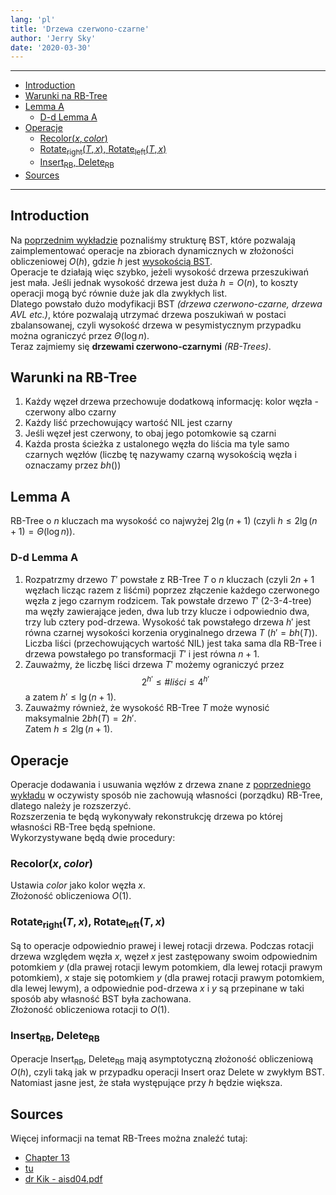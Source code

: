 ```yaml
---
lang: 'pl'
title: 'Drzewa czerwono-czarne'
author: 'Jerry Sky'
date: '2020-03-30'
---
```


---

- [Introduction](#introduction)
- [Warunki na RB-Tree](#warunki-na-rb-tree)
- [Lemma A](#lemma-a)
    - [D-d Lemma A](#d-d-lemma-a)
- [Operacje](#operacje)
    - [$\mathrm{Recolor}(x, color)$](#mathrmrecolorx-color)
    - [$\mathrm{Rotate_{right}}(T,x)$, $\mathrm{Rotate_{left}}(T,x)$](#mathrmrotate_righttx-mathrmrotate_lefttx)
    - [$\mathrm{Insert_{RB}}$, $\mathrm{Delete_{RB}}$](#mathrminsert_rb-mathrmdelete_rb)
- [Sources](#sources)

---

## Introduction
Na [poprzednim wykładzie](../2020-03-25/binary-search-tree.md) poznaliśmy strukturę BST, które pozwalają zaimplementować operacje na zbiorach dynamicznych w złożoności obliczeniowej $O(h)$, gdzie $h$ jest [wysokością BST](../2020-03-25/binary-search-tree.md#wysokość-bst).\
Operacje te działają więc szybko, jeżeli wysokość drzewa przeszukiwań jest mała. Jeśli jednak wysokość drzewa jest duża $h = O(n)$, to koszty operacji mogą być równie duże jak dla zwykłych list.\
Dlatego powstało dużo modyfikacji BST *(drzewa czerwono-czarne, drzewa AVL etc.)*, które pozwalają utrzymać drzewa poszukiwań w postaci zbalansowanej, czyli wysokość drzewa w pesymistycznym przypadku można ograniczyć przez $\Theta(\log n)$.\
Teraz zajmiemy się **drzewami czerwono-czarnymi** *(RB-Trees)*.

## Warunki na RB-Tree
1. Każdy węzeł drzewa przechowuje dodatkową informację: kolor węzła - czerwony albo czarny
2. Każdy liść przechowujący wartość $\mathrm{NIL}$ jest czarny
3. Jeśli węzeł jest czerwony, to obaj jego potomkowie są czarni
4. Każda prosta ścieżka z ustalonego węzła do liścia ma tyle samo czarnych węzłów (liczbę tę nazywamy czarną wysokością węzła i oznaczamy przez $bh()$)

## Lemma A
RB-Tree o $n$ kluczach ma wysokość co najwyżej $2\lg(n+1)$ (czyli $h \le 2\lg(n+1) = \Theta(\log n)$).

### D-d Lemma A

1. Rozpatrzmy drzewo $T'$ powstałe z RB-Tree $T$ o $n$ kluczach (czyli $2n+1$ węzłach licząc razem z liśćmi) poprzez złączenie każdego czerwonego węzła z jego czarnym rodzicem. Tak powstałe drzewo $T'$ (2-3-4-tree) ma węzły zawierające jeden, dwa lub trzy klucze i odpowiednio dwa, trzy lub cztery pod-drzewa. Wysokość tak powstałego drzewa $h'$ jest równa czarnej wysokości korzenia oryginalnego drzewa $T$ $(h' = bh(T))$.\
Liczba liści (przechowujących wartość $\mathrm{NIL}$) jest taka sama dla RB-Tree i drzewa powstałego po transformacji $T'$ i jest równa $n+1$.
2. Zauważmy, że liczbę liści drzewa $T'$ możemy ograniczyć przez
    $$
    2^{h'} \le \#liści \le 4^{h'}
    $$
    a zatem $h' \le \lg(n+1)$.
3. Zauważmy również, że wysokość RB-Tree $T$ może wynosić maksymalnie $2bh(T) = 2h'$.\
Zatem $h \le 2\lg(n+1)$.

## Operacje

Operacje dodawania i usuwania węzłów z drzewa znane z [poprzedniego wykładu](../2020-03-25/binary-search-tree.md) w oczywisty sposób nie zachowują własności (porządku) RB-Tree, dlatego należy je rozszerzyć.\
Rozszerzenia te będą wykonywały rekonstrukcję drzewa po której własności RB-Tree będą spełnione.\
Wykorzystywane będą dwie procedury:

### $\mathrm{Recolor}(x, color)$
Ustawia $color$ jako kolor węzła $x$.\
Złożoność obliczeniowa $O(1)$.

### $\mathrm{Rotate_{right}}(T,x)$, $\mathrm{Rotate_{left}}(T,x)$
Są to operacje odpowiednio prawej i lewej rotacji drzewa. Podczas rotacji drzewa względem węzła $x$, węzeł $x$ jest zastępowany swoim odpowiednim potomkiem $y$ (dla prawej rotacji lewym potomkiem, dla lewej rotacji prawym potomkiem), $x$ staje się potomkiem $y$ (dla prawej rotacji prawym potomkiem, dla lewej lewym), a odpowiednie pod-drzewa $x$ i $y$ są przepinane w taki sposób aby własność BST była zachowana.\
Złożoność obliczeniowa rotacji to $O(1)$.

### $\mathrm{Insert_{RB}}$, $\mathrm{Delete_{RB}}$
Operacje $\mathrm{Insert_{RB}}$, $\mathrm{Delete_{RB}}$ mają asymptotyczną złożoność obliczeniową $O(h)$, czyli taką jak w przypadku operacji $\mathrm{Insert}$ oraz $\mathrm{Delete}$ w zwykłym BST.\
Natomiast jasne jest, że stała występujące przy $h$ będzie większa.

## Sources

Więcej informacji na temat RB-Trees można znaleźć tutaj:
- [Chapter 13](https://web.ist.utl.pt/~fabio.ferreira/material/asa/clrs.pdf)
- [tu](https://algs4.cs.princeton.edu/33balanced/)
- [dr Kik - aisd04.pdf](https://drive.google.com/drive/folders/0B83LMR1NBoUXLXdYZ2hsNFBqTTA)
